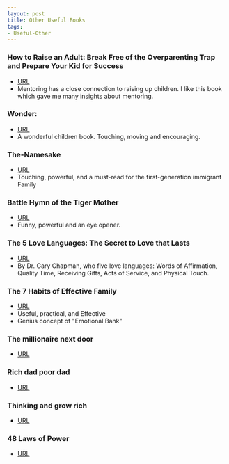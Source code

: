 ```yaml
---
layout: post
title: Other Useful Books
tags:
- Useful-Other
---
```



### How to Raise an Adult: Break Free of the Overparenting Trap and Prepare Your Kid for Success

- [URL](https://www.amazon.com/How-Raise-Adult-Overparenting-Prepare/dp/1250093635/ref=tmm_pap_swatch_0?_encoding=UTF8&qid=1497746888&sr=1-1)
- Mentoring has a close connection to raising up children. I like this  book which gave me  many insights about mentoring.

### Wonder:

- [URL](https://smile.amazon.com/dp/B0051ANPZQ/ref=smi_www_rco2_go_smi_g2609328962?_encoding=UTF8&btkr=1&ie=UTF8)
- A wonderful children book. Touching, moving and encouraging.

### The-Namesake
- [URL](https://www.amazon.com/Namesake-Novel-Jhumpa-Lahiri/dp/0618485228/ref=tmm_pap_swatch_0?_encoding=UTF8&qid=1497747102&sr=1-1)
- Touching, powerful, and a must-read for the first-generation immigrant Family

### Battle Hymn of the Tiger Mother

- [URL](https://www.amazon.com/Battle-Hymn-Tiger-Mother-Chua/dp/0143120581)
- Funny, powerful and an eye opener.


### The 5 Love Languages: The Secret to Love that Lasts

- [URL](https://www.amazon.com/dp/B00OICLVBI/ref=dp-kindle-redirect?_encoding=UTF8&btkr=1)
- By Dr. Gary Chapman, who five love languages: Words of Affirmation, Quality Time, Receiving Gifts, Acts of Service, and Physical Touch.

###  The 7 Habits of Effective Family

- [URL](https://www.amazon.com/dp/B00L73JQ0O/ref=dp-kindle-redirect?_encoding=UTF8&btkr=1)
- Useful, practical, and Effective
- Genius concept of "Emotional Bank"

### The millionaire next door

- [URL](https://www.amazon.com/dp/B00CLT31D6/ref=dp-kindle-redirect?_encoding=UTF8&btkr=1)

### Rich dad poor dad

- [URL](https://www.amazon.com/Rich-Dad-Poor-Teach-Middle/dp/1612680178/ref=tmm_pap_swatch_0?_encoding=UTF8&qid=1497746658&sr=1-1)


### Thinking and grow rich

- [URL](https://www.amazon.com/dp/B007RHO316/ref=dp-kindle-redirect?_encoding=UTF8&btkr=1)


### 48 Laws of Power

- [URL](https://en.wikipedia.org/wiki/The_48_Laws_of_Power)
